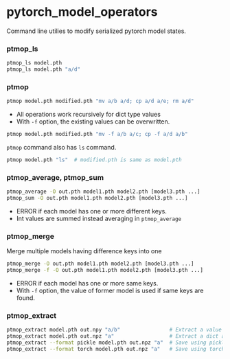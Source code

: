 # pytorch_model_operators
Command line utilies to modify serialized pytorch model states.

### ptmop_ls

```sh
ptmop_ls model.pth
ptmop_ls model.pth "a/d"
```

### ptmop

```sh
ptmop model.pth modified.pth "mv a/b a/d; cp a/d a/e; rm a/d"
```

- All operations work recursively for dict type values
- With `-f` option, the existing values can be overwritten.


```sh
ptmop model.pth modified.pth "mv -f a/b a/c; cp -f a/d a/b"
```

`ptmop` command also has `ls` command.

```sh
ptmop model.pth "ls"  # modified.pth is same as model.pth
```

### ptmop_average, ptmop_sum

```sh
ptmop_average -O out.pth model1.pth model2.pth [model3.pth ...]
ptmop_sum -O out.pth model1.pth model2.pth [model3.pth ...]
```

- ERROR if each model has one or more different keys.
- Int values are summed instead averaging in `ptmop_average` 

### ptmop_merge

Merge multiple models having difference keys into one

```sh
ptmop_merge -O out.pth model1.pth model2.pth [model3.pth ...]
ptmop_merge -f -O out.pth model1.pth model2.pth [model3.pth ...]
```

- ERROR if each model has one or more same keys.
- With `-f` option, the value of former model is used if same keys are found.

### ptmop_extract

```sh
ptmop_extract model.pth out.npy "a/b"                # Extract a value as a numpy file
ptmop_extract model.pth out.npz "a"                  # Extract a dict as a npz file
ptmop_extract --format pickle model.pth out.npz "a"  # Save using pickle.dump
ptmop_extract --format torch model.pth out.npz "a"   # Save using torch.save
```
